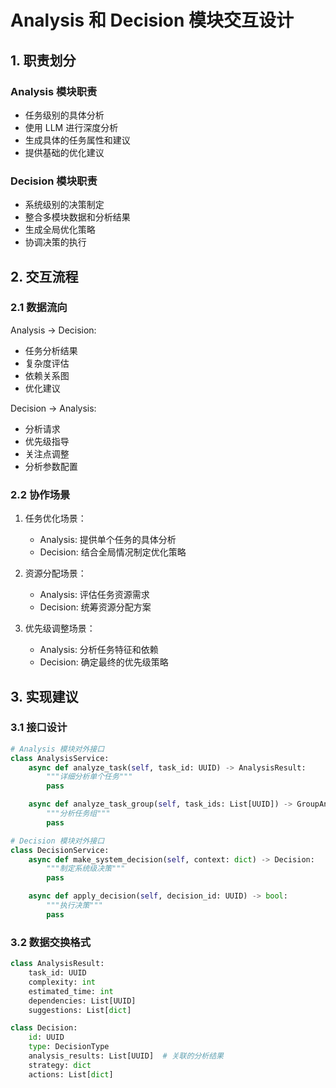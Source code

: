 # Analysis 和 Decision 模块交互设计

## 1. 职责划分

### Analysis 模块职责
- 任务级别的具体分析
- 使用 LLM 进行深度分析
- 生成具体的任务属性和建议
- 提供基础的优化建议

### Decision 模块职责
- 系统级别的决策制定
- 整合多模块数据和分析结果
- 生成全局优化策略
- 协调决策的执行

## 2. 交互流程

### 2.1 数据流向
Analysis -> Decision:
- 任务分析结果
- 复杂度评估
- 依赖关系图
- 优化建议

Decision -> Analysis:
- 分析请求
- 优先级指导
- 关注点调整
- 分析参数配置

### 2.2 协作场景

1. 任务优化场景：
   - Analysis: 提供单个任务的具体分析
   - Decision: 结合全局情况制定优化策略

2. 资源分配场景：
   - Analysis: 评估任务资源需求
   - Decision: 统筹资源分配方案

3. 优先级调整场景：
   - Analysis: 分析任务特征和依赖
   - Decision: 确定最终的优先级策略

## 3. 实现建议

### 3.1 接口设计
```python
# Analysis 模块对外接口
class AnalysisService:
    async def analyze_task(self, task_id: UUID) -> AnalysisResult:
        """详细分析单个任务"""
        pass

    async def analyze_task_group(self, task_ids: List[UUID]) -> GroupAnalysisResult:
        """分析任务组"""
        pass

# Decision 模块对外接口
class DecisionService:
    async def make_system_decision(self, context: dict) -> Decision:
        """制定系统级决策"""
        pass

    async def apply_decision(self, decision_id: UUID) -> bool:
        """执行决策"""
        pass
```

### 3.2 数据交换格式
```python
class AnalysisResult:
    task_id: UUID
    complexity: int
    estimated_time: int
    dependencies: List[UUID]
    suggestions: List[dict]

class Decision:
    id: UUID
    type: DecisionType
    analysis_results: List[UUID]  # 关联的分析结果
    strategy: dict
    actions: List[dict]
```
